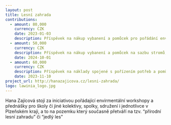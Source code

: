 ```yaml
---
layout: post
title: Lesní zahrada 
contributions:
  - amount: 80,000
    currency: CZK
    date: 2023-01-03
    description: Příspěvek na nákup vybanení a pomůcek pro pořádání environmentálních programů
  - amount: 50,000
    currency: CZK
    description: Příspěvek na nákup vybanení a pomůcek na sazbu stromů, náklady spojené s environmentální výchovou
    date: 2024-10-01
  - amount: 60,000
    currency: CZK
    description: Příspěvek na náklady spojené s pořízením potřeb a pomůcek pro přírodovědný a zahradnický kroužek pro děti
    date: 2023-11-10
project_url: http://hanazajicova.cz/lesni-zahrada/
logo: lawinia_logo.jpg
---
```


Hana Zajícová stojí za iniciativou pořádající envirmentální workshopy a přednášky pro školy či jiné kolektivy, spolky, sdružení i jednotlivce v Plzeňském kraji, a to na pozemku který současně přetváří na tzv. “přírodní lesní zahradu” či “jedlý les”
